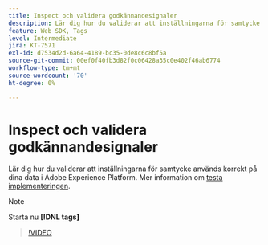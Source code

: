```yaml
---
title: Inspect och validera godkännandesignaler
description: Lär dig hur du validerar att inställningarna för samtycke används korrekt på dina data i Adobe Experience Platform.
feature: Web SDK, Tags
level: Intermediate
jira: KT-7571
exl-id: d7534d2d-6a64-4189-bc35-0de8c6c8bf5a
source-git-commit: 00ef0f40fb3d82f0c06428a35c0e402f46ab6774
workflow-type: tm+mt
source-wordcount: '70'
ht-degree: 0%

---
```


# Inspect och validera godkännandesignaler

Lär dig hur du validerar att inställningarna för samtycke används korrekt på dina data i Adobe Experience Platform. Mer information om [testa implementeringen](https://experienceleague.adobe.com/docs/experience-platform/landing/governance-privacy-security/consent/adobe/overview.html?lang=en#test-implementation).

>[!NOTE]
>
> Starta nu **[!DNL tags]**

>[!VIDEO](https://video.tv.adobe.com/v/332696/?learn=on)
